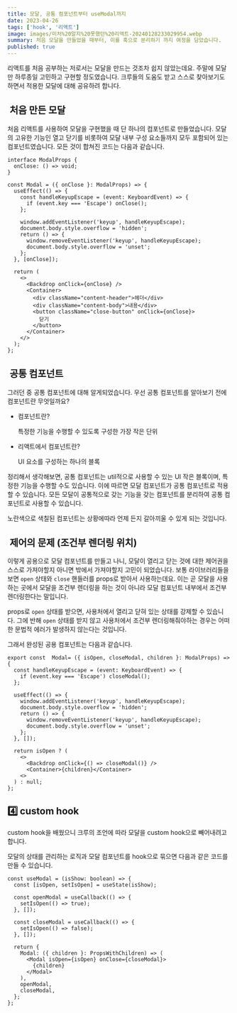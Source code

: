 ```yaml
---
title: 모달, 공통 컴포넌트부터 useModal까지
date: 2023-04-26
tags: ['hook', '리액트']
image: images/미처%20알지%20못했던%20리액트-20240128233029954.webp
summary: 처음 모달을 만들었을 때부터, 이를 훅으로 분리하기 까지 여정을 담았습니다.
published: true
---
```

리액트를 처음 공부하는 저로서는 모달을 만드는 것조차 쉽지 않았는데요. 주말에 모달만 하루종일 고민하고 구현할 정도였습니다. 크루들의 도움도 받고 스스로 찾아보기도 하면서 적용한 모달에 대해 공유하려 합니다.

##  처음 만든 모달

처음 리액트를 사용하여 모달을 구현했을 때 단 하나의 컴포넌트로 만들었습니다. 모달의 고유한 기능인 열고 닫기를 비롯하여 모달 내부 구성 요소들까지 모두 포함되어 있는 컴포넌트였습니다. 모든 것이 합쳐진 코드는 다음과 같습니다.

```
interface ModalProps {
  onClose: () => void;
}

const Modal = ({ onClose }: ModalProps) => {
  useEffect(() => {
    const handleKeyupEscape = (event: KeyboardEvent) => {
      if (event.key === 'Escape') onClose();
    };

    window.addEventListener('keyup', handleKeyupEscape);
    document.body.style.overflow = 'hidden';
    return () => {
      window.removeEventListener('keyup', handleKeyupEscape);
      document.body.style.overflow = 'unset';
    };
  }, [onClose]);

  return (
    <>
      <Backdrop onClick={onClose} />
      <Container>
        <div className="content-header">헤더</div>
        <div className="content-body">내용</div>
        <button className="close-button" onClick={onClose}>
          닫기
        </button>
      </Container>
    </>
  );
};
```

##  공통 컴포넌트

그러던 중 공통 컴포넌트에 대해 알게되었습니다. 우선 공통 컴포넌트를 알아보기 전에 컴포넌트란 무엇일까요?

- 컴포넌트란?
    
    특정한 기능을 수행할 수 있도록 구성한 가장 작은 단위
    
- 리액트에서 컴포넌트란?
    
    UI 요소를 구성하는 하나의 블록
    

정리해서 생각해보면, 공통 컴포넌트는 util적으로 사용할 수 있는 UI 작은 블록이며, 특정한 기능을 수행할 수도 있습니다. 이에 따르면 모달 컴포넌트가 공통 컴포넌트로 적용할 수 있습니다. 모든 모달이 공통적으로 갖는 기능을 갖는 컴포넌트를 분리하여 공통 컴포넌트로 사용할 수 있습니다.

노란색으로 색칠된 컴포넌트는 상황에따라 언제 든지 갈아끼울 수 있게 되는 것입니다.

##  제어의 문제 (조건부 렌더링 위치)

이렇게 공용으로 모달 컴포넌트를 만들고 나니, 모달이 열리고 닫는 것에 대한 제어권을 스스로 가져야할지 아니면 밖에서 가져야할지 고민이 되었습니다. 보통 라이브러리들을 보면 `open` 상태와 `close` 핸들러를 props로 받아서 사용하는데요. 이는 곧 모달을 사용하는 곳에서 모달을 조건부 렌더링을 하는 것이 아니라 모달 컴포넌트 내부에서 조건부 렌더링한다는 말입니다.

props로 `open` 상태를 받으면, 사용처에서 열리고 닫혀 있는 상태를 강제할 수 있습니다. 그에 반해 `open` 상태를 받지 않고 사용처에서 조건부 렌더링해줘야하는 경우는 어떠한 문법적 에러가 발생하지 않는다는 것입니다.

그래서 완성된 공용 컴포넌트는 다음과 같습니다.

```
export const  Modal= ({ isOpen, closeModal, children }: ModalProps) => {
  const handleKeyupEscape = (event: KeyboardEvent) => {
    if (event.key === 'Escape') closeModal();
  };

  useEffect(() => {
    window.addEventListener('keyup', handleKeyupEscape);
    document.body.style.overflow = 'hidden';
    return () => {
      window.removeEventListener('keyup', handleKeyupEscape);
      document.body.style.overflow = 'unset';
    };
  }, []);

  return isOpen ? (
    <>
      <Backdrop onClick={() => closeModal()} />
      <Container>{children}</Container>
    <>
  ) : null;
};
```

## 4️⃣ custom hook

custom hook을 배웠으니 크루의 조언에 따라 모달을 custom hook으로 빼어내려고 합니다.

모달의 상태를 관리하는 로직과 모달 컴포넌트를 hook으로 묶으면 다음과 같은 코드를 만들 수 있습니다.


```
const useModal = (isShow: boolean) => {
  const [isOpen, setIsOpen] = useState(isShow);

  const openModal = useCallback(() => {
    setIsOpen(() => true);
  }, []);

  const closeModal = useCallback(() => {
    setIsOpen(() => false);
  }, []);

  return {
    Modal: ({ children }: PropsWithChildren) => (
      <Modal isOpen={isOpen} onClose={closeModal}>
        {children}
      </Modal>
    ),
    openModal,
    closeModal,
  };
};
```